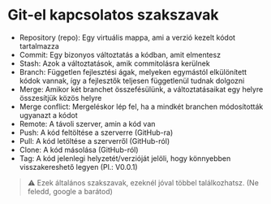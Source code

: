 # Git-el kapcsolatos szakszavak

- Repository (repo): Egy virtuális mappa, ami a verzió kezelt kódot tartalmazza
- Commit: Egy bizonyos változtatás a kódban, amit elmentesz
- Stash: Azok a változtatások, amik commitolásra kerülnek
- Branch: Független fejlesztési ágak, melyeken egymástól elkülönített kódok vannak, így a fejlesztők teljesen függetlenül tudnak dolgozni
- Merge: Amikor két branchet összefésülünk, a változtatásaikat egy helyre összesítjük közös helyre
- Merge conflict: Mergeléskor lép fel, ha a mindkét branchen módosították ugyanazt a kódot
- Remote: A távoli szerver, amin a kód van
- Push: A kód feltöltése a szerverre (GitHub-ra)
- Pull: A kód letöltése a szerverről (GitHub-ról)
- Clone: A kód másolása (GitHub-ról)
- Tag: A kód jelenlegi helyzetét/verzióját jelöli, hogy könnyebben visszakereshető legyen (Pl.: V0.0.1)


> :warning: Ezek általános szakszavak, ezeknél jóval többel találkozhatsz. (Ne feledd, google a barátod)